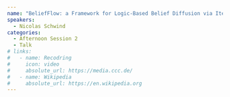 ```yaml
---
name: "BeliefFlow: a Framework for Logic-Based Belief Diffusion via Iterated Belief Change"
speakers:
  - Nicolas Schwind
categories:
  - Afternoon Session 2
  - Talk
# links:
#   - name: Recodring
#     icon: video
#     absolute_url: https://media.ccc.de/
#   - name: Wikipedia
#     absolute_url: https://en.wikipedia.org
---
```

